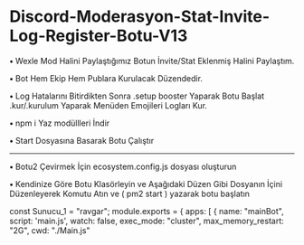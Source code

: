 # Discord-Moderasyon-Stat-Invite-Log-Register-Botu-V13

**•** Wexle Mod Halini Paylaştığımız Botun İnvite/Stat Eklenmiş Halini Paylaştım.

**•** Bot Hem Ekip Hem Publara Kurulacak Düzendedir.

**•** Log Hatalarını Bitirdikten Sonra .setup booster Yaparak Botu Başlat .kur/.kurulum Yaparak Menüden Emojileri Logları Kur.

**•** npm i Yaz modüllleri İndir

**•** Start Dosyasına Basarak Botu Çalıştır


-------------------------------------------------------------------------------------------------------------------------------

**•** Botu2 Çevirmek İçin ecosystem.config.js dosyası oluşturun

**•** Kendinize Göre Botu Klasörleyin ve Aşağıdaki Düzen Gibi Dosyanın İçini Düzenleyerek Komutu Atın ve ( pm2 start ) yazarak botu başlatın

const Sunucu_1 = "ravgar";
module.exports = {
    apps: [
        {
 name: "mainBot",
        script: 'main.js',
        watch: false,
        exec_mode: "cluster",
        max_memory_restart: "2G",
        cwd: "./Main.js"
